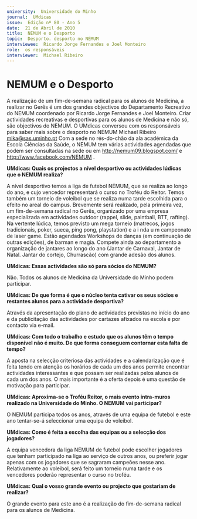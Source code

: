 ```yaml
---
university:  Universidade do Minho
journal:  UMdicas
issue:  Edição nº 80 - Ano 5
date:  21 de Abril de 2010
title:  NEMUM e o Desporto
topic:  Desporto. desporto no NEMUM
interviewee:  Ricardo Jorge Fernandes e Joel Monteiro
role:  os responsáveis
interviewer:  Michael Ribeiro
--- 
```


# NEMUM e o Desporto 

A realização de um fim-de-semana radical para os alunos de Medicina, a realizar no Gerês é um dos grandes objectivos do Departamento Recreativo do NEMUM coordenado por Ricardo Jorge Fernandes e Joel Monteiro. Criar actividades recreativas e desportivas para os alunos de Medicina e não só, são objectivos do NEMUM.
O UMdicas conversou com os responsáveis para saber mais sobre o desporto no NEMUM 
Michael Ribeiro mika@sas.uminho.pt 
Com a sede no rés-do-chão da ala académica da Escola Ciências da Saúde, o NEMUM tem várias actividades agendadas que podem ser consultadas na sede ou em http://nemum09.blogspot.com/ e http://www.facebook.com/NEMUM .


**UMdicas: Quais os projectos a nível desportivo ou actividades lúdicas que o NEMUM realiza?**

A nível desportivo temos a liga de futebol NEMUM, que se realiza ao longo do ano, e cujo vencedor representará o curso no Troféu do Reitor. Temos também um torneio de voleibol que se realiza numa tarde escolhida para o efeito no areal do campus. Brevemente será realizado, pela primeira vez, um fim-de-semana radical no Gerês, organizado por uma empresa especializada em actividades outdoor (rappel, slide, paintball, BTT, rafting). Na vertente lúdica, temos previsto um mega torneio (matrecos, jogos tradicionais, poker, sueca, ping pong, playstation) e a i nda u m campeonato de laser game. Estão agendados Workshops de danças (em continuação de outras edições), de barman e magia.
Compete ainda ao departamento a organização de jantares ao longo do ano (Jantar de Carnaval, Jantar de Natal. Jantar do cortejo, Churrascão) com grande adesão dos alunos.
 

**UMdicas: Essas actividades são só para sócios do NEMUM?**

Não. Todos os alunos de Medicina da Universidade do Minho podem participar.
 

**UMdicas: De que forma é que o núcleo tenta cativar os seus sócios e restantes alunos para a actividade desportiva?**

Através da apresentação do plano de actividades previstas no início do ano e da publicitação das actividades por cartazes afixados na escola e por contacto via e-mail.
 

**UMdicas: Com todo o trabalho e estudo que os alunos têm o tempo disponível não é muito. De que forma conseguem contornar esta falta de tempo?**

A aposta na selecção criteriosa das actividades e a calendarização que é feita tendo em atenção os horários de cada um dos anos permite encontrar actividades interessantes e que possam ser realizadas pelos alunos de cada um dos anos. O mais importante é a oferta depois é uma questão de motivação para participar.
 

**UMdicas: Aproxima-se o Troféu Reitor, o mais evento intra-muros realizado na Universidade do Minho. O NEMUM vai participar?**

O NEMUM participa todos os anos, através de uma equipa de futebol e este ano tentar-se-á seleccionar uma equipa de voleibol.
 

**UMdicas: Como é feita a escolha das equipas ou a selecção dos jogadores?**

A equipa vencedora da liga NEMUM de futebol pode escolher jogadores que tenham participado na liga ao serviço de outros anos, ou preferir jogar apenas com os jogadores que se sagraram campeões nesse ano.
Relativamente ao voleibol, será feito um torneio numa tarde e os vencedores poderão representar o curso no troféu.
 

**UMdicas: Qual o vosso grande evento ou projecto que gostariam de realizar?**

O grande evento para este ano é a realização do fim-de-semana radical para os alunos de Medicina.


